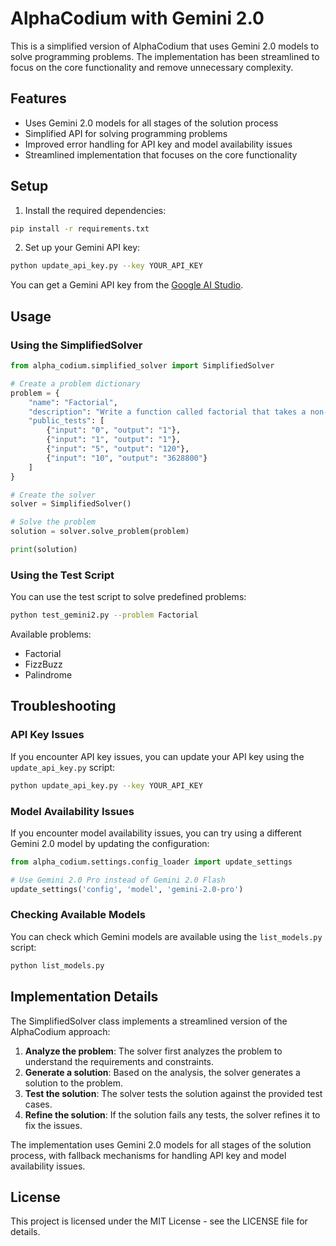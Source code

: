# AlphaCodium with Gemini 2.0

This is a simplified version of AlphaCodium that uses Gemini 2.0 models to solve programming problems. The implementation has been streamlined to focus on the core functionality and remove unnecessary complexity.

## Features

- Uses Gemini 2.0 models for all stages of the solution process
- Simplified API for solving programming problems
- Improved error handling for API key and model availability issues
- Streamlined implementation that focuses on the core functionality

## Setup

1. Install the required dependencies:

```bash
pip install -r requirements.txt
```

2. Set up your Gemini API key:

```bash
python update_api_key.py --key YOUR_API_KEY
```

You can get a Gemini API key from the [Google AI Studio](https://ai.google.dev/).

## Usage

### Using the SimplifiedSolver

```python
from alpha_codium.simplified_solver import SimplifiedSolver

# Create a problem dictionary
problem = {
    "name": "Factorial",
    "description": "Write a function called factorial that takes a non-negative integer n as input and returns n!. The factorial of n is the product of all positive integers less than or equal to n.",
    "public_tests": [
        {"input": "0", "output": "1"},
        {"input": "1", "output": "1"},
        {"input": "5", "output": "120"},
        {"input": "10", "output": "3628800"}
    ]
}

# Create the solver
solver = SimplifiedSolver()

# Solve the problem
solution = solver.solve_problem(problem)

print(solution)
```

### Using the Test Script

You can use the test script to solve predefined problems:

```bash
python test_gemini2.py --problem Factorial
```

Available problems:
- Factorial
- FizzBuzz
- Palindrome

## Troubleshooting

### API Key Issues

If you encounter API key issues, you can update your API key using the `update_api_key.py` script:

```bash
python update_api_key.py --key YOUR_API_KEY
```

### Model Availability Issues

If you encounter model availability issues, you can try using a different Gemini 2.0 model by updating the configuration:

```python
from alpha_codium.settings.config_loader import update_settings

# Use Gemini 2.0 Pro instead of Gemini 2.0 Flash
update_settings('config', 'model', 'gemini-2.0-pro')
```

### Checking Available Models

You can check which Gemini models are available using the `list_models.py` script:

```bash
python list_models.py
```

## Implementation Details

The SimplifiedSolver class implements a streamlined version of the AlphaCodium approach:

1. **Analyze the problem**: The solver first analyzes the problem to understand the requirements and constraints.
2. **Generate a solution**: Based on the analysis, the solver generates a solution to the problem.
3. **Test the solution**: The solver tests the solution against the provided test cases.
4. **Refine the solution**: If the solution fails any tests, the solver refines it to fix the issues.

The implementation uses Gemini 2.0 models for all stages of the solution process, with fallback mechanisms for handling API key and model availability issues.

## License

This project is licensed under the MIT License - see the LICENSE file for details.